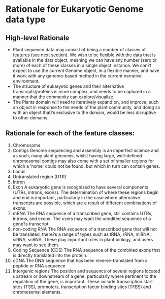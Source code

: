 # Rationale for Eukaryotic Genome data type
## High-level Rationale
-	Plant sequence data may consist of being a number of classes of features (see next section). We wish to be flexible with the data that is available in the data object, meaning we can have any number (zero or more) of each of these classes in a single object instance. We can?t expect to use the current Genome object, in a flexible manner, and have it work with any genome-based method in the current narrative environment.
-	The structure of eukaryotic genes and their alternative transcripts/proteins is more complex, and needs to be captured in a manner that the community can explore/visualize.
-	The Plants domain will need to iteratively expand on, and improve, such an object in response to the needs of the plant community, and doing so with an object that?s exclusive to the domain, would be less disruptive to other domains.

## Rationale for each of the feature classes:  
1.	Chromosome
2.	Contigs
	Genome sequencing and assembly is an imperfect science and as such, many plant genomes, whilst having large, well-defined chromosomal contigs may also come with a set of smaller regions for which a 'home' could not be found, but which in turn can contain genes.
3.	Locus
4.	Untranslated region (UTR)
5.	Intron
6.	Exon
	A eukaryotic gene is recognized to have several components (UTRs, introns, exons). The determination of where these regions begin and end is important, particularly in the case where alternative transcripts are possible, which are a result of different combinations of exons.
7.	mRNA
	The RNA sequence of a transcribed gene, still contains UTRs, introns, and exons. The users may want the unedited sequence of a gene?s transcript.
8.	non-coding RNA
	The RNA sequence of a transcribed gene that will not be translated, there?s a range of types such as tRNA, rRNA, miRNA, siRNA, snRNA. These play important roles in plant biology, and users may want to see them.
9.	Coding Sequence (CDS)
	The RNA sequence of the combined exons that is directly translated into the protein. 
10.	cDNA
	The DNA sequence that has been reverse-translated from a peptide or RNA sequence
11.	Intergenic regions
	The position and sequence of several regions located upstream or downstream of a gene, particularly where pertinent to the regulation of the gene, is important. These include transcription start sites (TSS), promoters, transcription factor binding sites (TFBS) and chromosomal elements.
